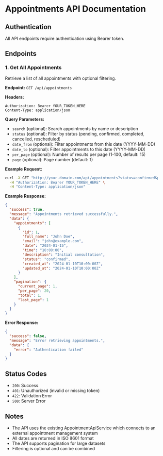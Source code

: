 # Appointments API Documentation

## Authentication
All API endpoints require authentication using Bearer token.

## Endpoints

### 1. Get All Appointments
Retrieve a list of all appointments with optional filtering.

**Endpoint:** `GET /api/appointments`

**Headers:**
```
Authorization: Bearer YOUR_TOKEN_HERE
Content-Type: application/json
```

**Query Parameters:**
- `search` (optional): Search appointments by name or description
- `status` (optional): Filter by status (pending, confirmed, completed, cancelled, rescheduled)
- `date_from` (optional): Filter appointments from this date (YYYY-MM-DD)
- `date_to` (optional): Filter appointments to this date (YYYY-MM-DD)
- `per_page` (optional): Number of results per page (1-100, default: 15)
- `page` (optional): Page number (default: 1)

**Example Request:**
```bash
curl -X GET "http://your-domain.com/api/appointments?status=confirmed&per_page=20" \
  -H "Authorization: Bearer YOUR_TOKEN_HERE" \
  -H "Content-Type: application/json"
```

**Example Response:**
```json
{
  "success": true,
  "message": "Appointments retrieved successfully.",
  "data": {
    "appointments": [
      {
        "id": 1,
        "full_name": "John Doe",
        "email": "john@example.com",
        "date": "2024-01-15",
        "time": "10:00:00",
        "description": "Initial consultation",
        "status": "confirmed",
        "created_at": "2024-01-10T10:00:00Z",
        "updated_at": "2024-01-10T10:00:00Z"
      }
    ],
    "pagination": {
      "current_page": 1,
      "per_page": 20,
      "total": 1,
      "last_page": 1
    }
  }
}
```

**Error Response:**
```json
{
  "success": false,
  "message": "Error retrieving appointments.",
  "data": {
    "error": "Authentication failed"
  }
}
```

## Status Codes
- `200`: Success
- `401`: Unauthorized (invalid or missing token)
- `422`: Validation Error
- `500`: Server Error

## Notes
- The API uses the existing AppointmentApiService which connects to an external appointment management system
- All dates are returned in ISO 8601 format
- The API supports pagination for large datasets
- Filtering is optional and can be combined 